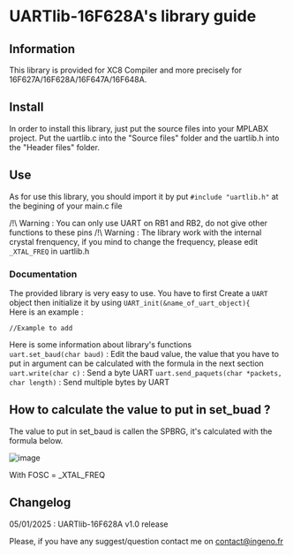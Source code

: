 # UARTlib-16F628A's library guide
## Information 
This library is provided for XC8 Compiler and more precisely for 16F627A/16F628A/16F647A/16F648A.

## Install
In order to install this library, just put the source files into your MPLABX project.
Put the uartlib.c into the "Source files" folder and the uartlib.h into the "Header files" folder.

## Use 
As for use this library, you should import it by put `#include "uartlib.h"` at the begining of your main.c file  

/!\ Warning : You can only use UART on RB1 and RB2, do not give other functions to these pins
/!\ Warning : The library work with the internal crystal frenquency, if you mind to change the frequency, please edit `_XTAL_FREQ` in uartlib.h

### Documentation
The provided library is very easy to use. You have to first Create a `UART` object then initialize it by using `UART_init(&name_of_uart_object){`  
Here is an example :  
```
//Example to add
```
Here is some information about library's functions  
`uart.set_baud(char baud)` : Edit the baud value, the value that you have to put in argument can be calculated with the formula in the next section
`uart.write(char c)` : Send a byte UART 
`uart.send_paquets(char *packets, char length)` : Send multiple bytes by UART

## How to calculate the value to put in set_buad ?

The value to put in set_baud is callen the SPBRG, it's calculated with the formula below.  
  
![image](https://github.com/user-attachments/assets/726b9034-6326-40e9-97b6-61b29b23a28d)  

With FOSC = _XTAL_FREQ

## Changelog

05/01/2025 : UARTlib-16F628A  v1.0 release

Please, if you have any suggest/question contact me on contact@ingeno.fr
